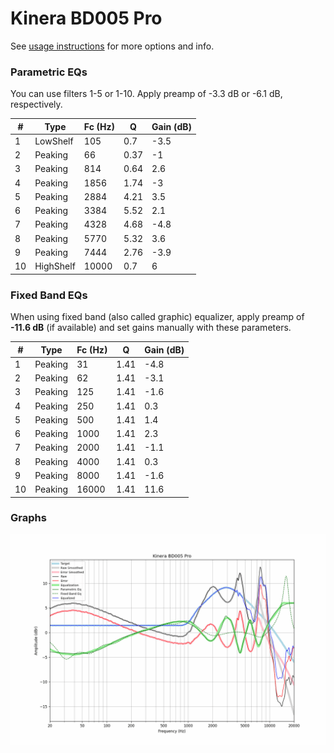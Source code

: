 # Kinera BD005 Pro
See [usage instructions](https://github.com/jaakkopasanen/AutoEq#usage) for more options and info.

### Parametric EQs
You can use filters 1-5 or 1-10. Apply preamp of -3.3 dB or -6.1 dB, respectively.

|   # | Type      |   Fc (Hz) |    Q |   Gain (dB) |
|-----|-----------|-----------|------|-------------|
|   1 | LowShelf  |       105 | 0.7  |        -3.5 |
|   2 | Peaking   |        66 | 0.37 |        -1   |
|   3 | Peaking   |       814 | 0.64 |         2.6 |
|   4 | Peaking   |      1856 | 1.74 |        -3   |
|   5 | Peaking   |      2884 | 4.21 |         3.5 |
|   6 | Peaking   |      3384 | 5.52 |         2.1 |
|   7 | Peaking   |      4328 | 4.68 |        -4.8 |
|   8 | Peaking   |      5770 | 5.32 |         3.6 |
|   9 | Peaking   |      7444 | 2.76 |        -3.9 |
|  10 | HighShelf |     10000 | 0.7  |         6   |

### Fixed Band EQs
When using fixed band (also called graphic) equalizer, apply preamp of **-11.6 dB** (if available) and set gains manually with these parameters.

|   # | Type    |   Fc (Hz) |    Q |   Gain (dB) |
|-----|---------|-----------|------|-------------|
|   1 | Peaking |        31 | 1.41 |        -4.8 |
|   2 | Peaking |        62 | 1.41 |        -3.1 |
|   3 | Peaking |       125 | 1.41 |        -1.6 |
|   4 | Peaking |       250 | 1.41 |         0.3 |
|   5 | Peaking |       500 | 1.41 |         1.4 |
|   6 | Peaking |      1000 | 1.41 |         2.3 |
|   7 | Peaking |      2000 | 1.41 |        -1.1 |
|   8 | Peaking |      4000 | 1.41 |         0.3 |
|   9 | Peaking |      8000 | 1.41 |        -1.6 |
|  10 | Peaking |     16000 | 1.41 |        11.6 |

### Graphs
![](./Kinera%20BD005%20Pro.png)
